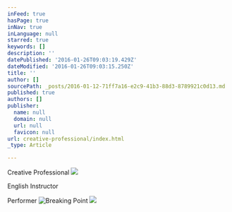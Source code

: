 ```yaml
---
inFeed: true
hasPage: true
inNav: true
inLanguage: null
starred: true
keywords: []
description: ''
datePublished: '2016-01-26T09:03:19.429Z'
dateModified: '2016-01-26T09:03:15.250Z'
title: ''
author: []
sourcePath: _posts/2016-01-12-71ff7a16-e2c9-41b3-88d3-8789921c0d13.md
published: true
authors: []
publisher:
  name: null
  domain: null
  url: null
  favicon: null
url: creative-professional/index.html
_type: Article

---
```

Creative Professional
![](https://s3-us-west-2.amazonaws.com/the-grid-img/p/4450e2002a5db9a3d4dc991cab547664fb071487.jpg)

English Instructor 

Performer
![Breaking Point](https://the-grid-user-content.s3-us-west-2.amazonaws.com/fe670bd2-1dd8-4f4d-8541-572f5c50c11f.png)
![](https://the-grid-user-content.s3-us-west-2.amazonaws.com/b25c4dd1-de32-4c89-84d9-c7900cd2ba69.png)
